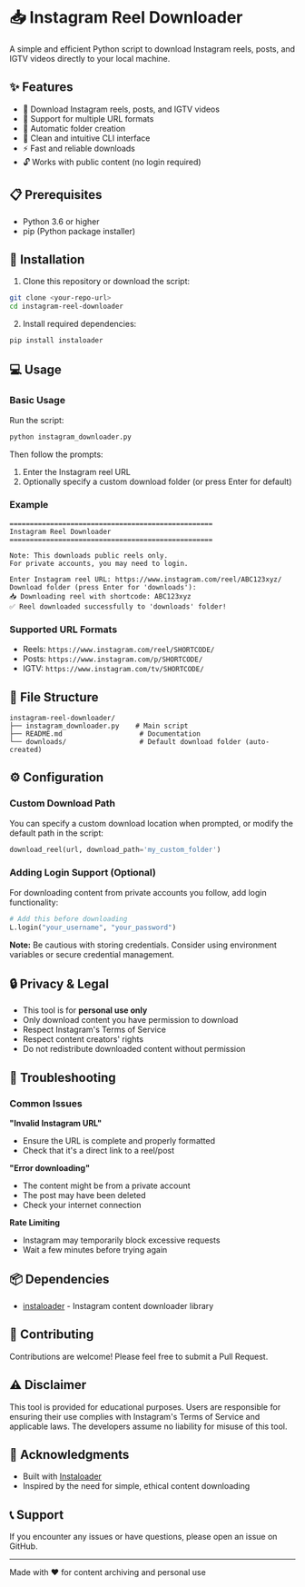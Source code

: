 # 📥 Instagram Reel Downloader

A simple and efficient Python script to download Instagram reels, posts, and IGTV videos directly to your local machine.

## ✨ Features

- 🎥 Download Instagram reels, posts, and IGTV videos
- 🔗 Support for multiple URL formats
- 📁 Automatic folder creation
- 🎯 Clean and intuitive CLI interface
- ⚡ Fast and reliable downloads
- 🔓 Works with public content (no login required)

## 📋 Prerequisites

- Python 3.6 or higher
- pip (Python package installer)

## 🚀 Installation

1. Clone this repository or download the script:
```bash
git clone <your-repo-url>
cd instagram-reel-downloader
```

2. Install required dependencies:
```bash
pip install instaloader
```

## 💻 Usage

### Basic Usage

Run the script:
```bash
python instagram_downloader.py
```

Then follow the prompts:
1. Enter the Instagram reel URL
2. Optionally specify a custom download folder (or press Enter for default)

### Example

```
==================================================
Instagram Reel Downloader
==================================================

Note: This downloads public reels only.
For private accounts, you may need to login.

Enter Instagram reel URL: https://www.instagram.com/reel/ABC123xyz/
Download folder (press Enter for 'downloads'): 
📥 Downloading reel with shortcode: ABC123xyz
✅ Reel downloaded successfully to 'downloads' folder!
```

### Supported URL Formats

- Reels: `https://www.instagram.com/reel/SHORTCODE/`
- Posts: `https://www.instagram.com/p/SHORTCODE/`
- IGTV: `https://www.instagram.com/tv/SHORTCODE/`

## 📂 File Structure

```
instagram-reel-downloader/
├── instagram_downloader.py    # Main script
├── README.md                   # Documentation
└── downloads/                  # Default download folder (auto-created)
```

## ⚙️ Configuration

### Custom Download Path

You can specify a custom download location when prompted, or modify the default path in the script:

```python
download_reel(url, download_path='my_custom_folder')
```

### Adding Login Support (Optional)

For downloading content from private accounts you follow, add login functionality:

```python
# Add this before downloading
L.login("your_username", "your_password")
```

**Note:** Be cautious with storing credentials. Consider using environment variables or secure credential management.

## 🔒 Privacy & Legal

- This tool is for **personal use only**
- Only download content you have permission to download
- Respect Instagram's Terms of Service
- Respect content creators' rights
- Do not redistribute downloaded content without permission

## 🐛 Troubleshooting

### Common Issues

**"Invalid Instagram URL"**
- Ensure the URL is complete and properly formatted
- Check that it's a direct link to a reel/post

**"Error downloading"**
- The content might be from a private account
- The post may have been deleted
- Check your internet connection

**Rate Limiting**
- Instagram may temporarily block excessive requests
- Wait a few minutes before trying again

## 📦 Dependencies

- [instaloader](https://instaloader.github.io/) - Instagram content downloader library

## 🤝 Contributing

Contributions are welcome! Please feel free to submit a Pull Request.


## ⚠️ Disclaimer

This tool is provided for educational purposes. Users are responsible for ensuring their use complies with Instagram's Terms of Service and applicable laws. The developers assume no liability for misuse of this tool.

## 🙏 Acknowledgments

- Built with [Instaloader](https://instaloader.github.io/)
- Inspired by the need for simple, ethical content downloading

## 📞 Support

If you encounter any issues or have questions, please open an issue on GitHub.

---

Made with ❤️ for content archiving and personal use